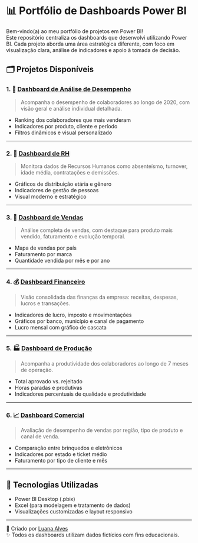 # 📊 Portfólio de Dashboards Power BI

Bem-vindo(a) ao meu portfólio de projetos em Power BI!  
Este repositório centraliza os dashboards que desenvolvi utilizando Power BI.
Cada projeto aborda uma área estratégica diferente, com foco em visualização clara, análise de indicadores e apoio à tomada de decisão.

## 🗂️ Projetos Disponíveis

### 1. 💼 [Dashboard de Análise de Desempenho](./Dashboard_Desempenho_Individual/README.md)
> Acompanha o desempenho de colaboradores ao longo de 2020, com visão geral e análise individual detalhada.

- Ranking dos colaboradores que mais venderam
- Indicadores por produto, cliente e período
- Filtros dinâmicos e visual personalizado

---

### 2. 👥 [Dashboard de RH](https://github.com/Luaninhadejulho/Dashboard_RH)  

> Monitora dados de Recursos Humanos como absenteísmo, turnover, idade média, contratações e demissões.

- Gráficos de distribuição etária e gênero
- Indicadores de gestão de pessoas
- Visual moderno e estratégico

---

### 3. 🛒 [Dashboard de Vendas](https://github.com/Luaninhadejulho/Dashboard_Vendas)  

> Análise completa de vendas, com destaque para produto mais vendido, faturamento e evolução temporal.

- Mapa de vendas por país
- Faturamento por marca
- Quantidade vendida por mês e por ano

---

### 4. 💰 [Dashboard Financeiro](https://github.com/Luaninhadejulho/Dashboard_Financeiro)  

> Visão consolidada das finanças da empresa: receitas, despesas, lucros e transações.

- Indicadores de lucro, imposto e movimentações
- Gráficos por banco, município e canal de pagamento
- Lucro mensal com gráfico de cascata

---

### 5. 🏭 [Dashboard de Produção](https://github.com/Luaninhadejulho/Dashboard_Producao)  

> Acompanha a produtividade dos colaboradores ao longo de 7 meses de operação.

- Total aprovado vs. rejeitado
- Horas paradas e produtivas
- Indicadores percentuais de qualidade e produtividade

---

### 6. 📈 [Dashboard Comercial](https://github.com/Luaninhadejulho/Dashboard_Comercial)  

> Avaliação de desempenho de vendas por região, tipo de produto e canal de venda.

- Comparação entre brinquedos e eletrônicos
- Indicadores por estado e ticket médio
- Faturamento por tipo de cliente e mês

---

## 🧰 Tecnologias Utilizadas

- Power BI Desktop (.pbix)
- Excel (para modelagem e tratamento de dados)
- Visualizações customizadas e layout responsivo

---

🔗 Criado por [Luana Alves](https://github.com/Luaninhadejulho)  
✨ Todos os dashboards utilizam dados fictícios com fins educacionais.
